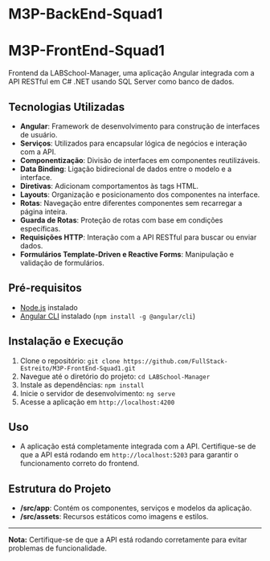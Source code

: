 # M3P-BackEnd-Squad1
# M3P-FrontEnd-Squad1

Frontend da LABSchool-Manager, uma aplicação Angular integrada com a API RESTful em C# .NET usando SQL Server como banco de dados.

## Tecnologias Utilizadas

- **Angular**: Framework de desenvolvimento para construção de interfaces de usuário.
- **Serviços**: Utilizados para encapsular lógica de negócios e interação com a API.
- **Componentização**: Divisão de interfaces em componentes reutilizáveis.
- **Data Binding**: Ligação bidirecional de dados entre o modelo e a interface.
- **Diretivas**: Adicionam comportamentos às tags HTML.
- **Layouts**: Organização e posicionamento dos componentes na interface.
- **Rotas**: Navegação entre diferentes componentes sem recarregar a página inteira.
- **Guarda de Rotas**: Proteção de rotas com base em condições específicas.
- **Requisições HTTP**: Interação com a API RESTful para buscar ou enviar dados.
- **Formulários Template-Driven e Reactive Forms**: Manipulação e validação de formulários.

## Pré-requisitos

- [Node.js](https://nodejs.org/en/download/) instalado
- [Angular CLI](https://angular.io/cli) instalado (`npm install -g @angular/cli`)

## Instalação e Execução

1. Clone o repositório: `git clone https://github.com/FullStack-Estreito/M3P-FrontEnd-Squad1.git`
2. Navegue até o diretório do projeto: `cd LABSchool-Manager`
3. Instale as dependências: `npm install`
5. Inicie o servidor de desenvolvimento: `ng serve`
6. Acesse a aplicação em `http://localhost:4200`

## Uso

- A aplicação está completamente integrada com a API. Certifique-se de que a API está rodando em `http://localhost:5203` para garantir o funcionamento correto do frontend.

## Estrutura do Projeto

- **/src/app**: Contém os componentes, serviços e modelos da aplicação.
- **/src/assets**: Recursos estáticos como imagens e estilos.

---

**Nota:** Certifique-se de que a API está rodando corretamente para evitar problemas de funcionalidade.

